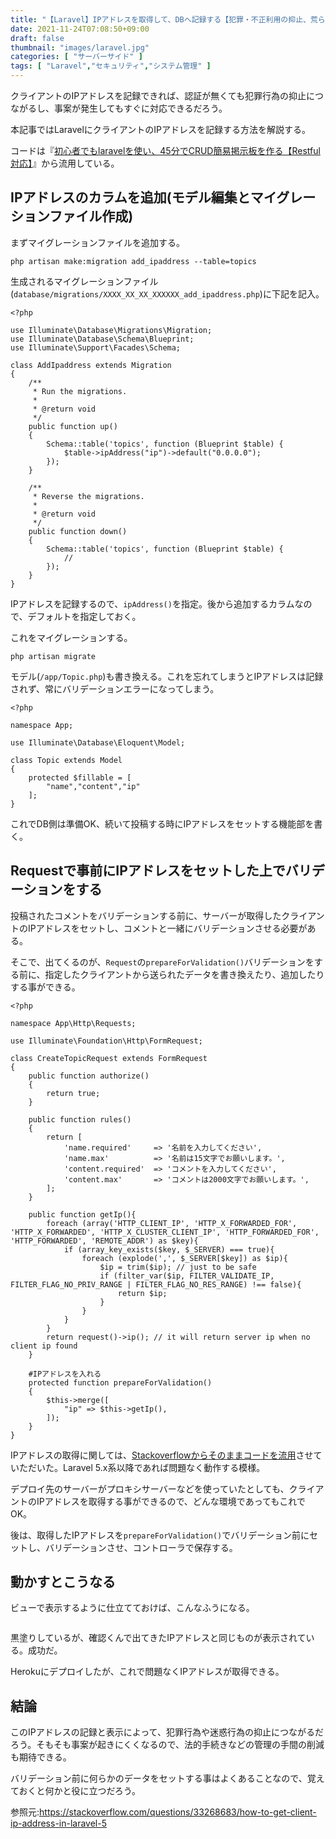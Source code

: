 ```yaml
---
title: "【Laravel】IPアドレスを取得して、DBへ記録する【犯罪・不正利用の抑止、荒らし対策などに】"
date: 2021-11-24T07:08:50+09:00
draft: false
thumbnail: "images/laravel.jpg"
categories: [ "サーバーサイド" ]
tags: [ "Laravel","セキュリティ","システム管理" ]
---
```


クライアントのIPアドレスを記録できれば、認証が無くても犯罪行為の抑止につながるし、事案が発生してもすぐに対応できるだろう。

本記事ではLaravelにクライアントのIPアドレスを記録する方法を解説する。

コードは『[初心者でもlaravelを使い、45分でCRUD簡易掲示板を作る【Restful対応】](/post/laravel-crud-restful/)』から流用している。

## IPアドレスのカラムを追加(モデル編集とマイグレーションファイル作成)

まずマイグレーションファイルを追加する。

    php artisan make:migration add_ipaddress --table=topics

生成されるマイグレーションファイル(`database/migrations/XXXX_XX_XX_XXXXXX_add_ipaddress.php`)に下記を記入。

    <?php
    
    use Illuminate\Database\Migrations\Migration;
    use Illuminate\Database\Schema\Blueprint;
    use Illuminate\Support\Facades\Schema;
    
    class AddIpaddress extends Migration
    {
        /**
         * Run the migrations.
         *
         * @return void
         */
        public function up()
        {
            Schema::table('topics', function (Blueprint $table) {
                $table->ipAddress("ip")->default("0.0.0.0");
            });
        }
    
        /**
         * Reverse the migrations.
         *
         * @return void
         */
        public function down()
        {
            Schema::table('topics', function (Blueprint $table) {
                //
            });
        }
    }

IPアドレスを記録するので、`ipAddress()`を指定。後から追加するカラムなので、デフォルトを指定しておく。

これをマイグレーションする。

    php artisan migrate 

モデル(`/app/Topic.php`)も書き換える。これを忘れてしまうとIPアドレスは記録されず、常にバリデーションエラーになってしまう。

    <?php
    
    namespace App;
    
    use Illuminate\Database\Eloquent\Model;
    
    class Topic extends Model
    {
        protected $fillable = [
            "name","content","ip"
        ];
    }

これでDB側は準備OK、続いて投稿する時にIPアドレスをセットする機能部を書く。

## Requestで事前にIPアドレスをセットした上でバリデーションをする

投稿されたコメントをバリデーションする前に、サーバーが取得したクライアントのIPアドレスをセットし、コメントと一緒にバリデーションさせる必要がある。

そこで、出てくるのが、`Request`の`prepareForValidation()`バリデーションをする前に、指定したクライアントから送られたデータを書き換えたり、追加したりする事ができる。

    <?php
    
    namespace App\Http\Requests;
    
    use Illuminate\Foundation\Http\FormRequest;
    
    class CreateTopicRequest extends FormRequest
    {
        public function authorize()
        {
            return true;
        }
    
        public function rules()
        {
            return [
                'name.required'     => '名前を入力してください',
                'name.max'          => '名前は15文字でお願いします。',
                'content.required'  => 'コメントを入力してください',
                'content.max'       => 'コメントは2000文字でお願いします。',
            ];
        }
    
        public function getIp(){
            foreach (array('HTTP_CLIENT_IP', 'HTTP_X_FORWARDED_FOR', 'HTTP_X_FORWARDED', 'HTTP_X_CLUSTER_CLIENT_IP', 'HTTP_FORWARDED_FOR', 'HTTP_FORWARDED', 'REMOTE_ADDR') as $key){
                if (array_key_exists($key, $_SERVER) === true){
                    foreach (explode(',', $_SERVER[$key]) as $ip){
                        $ip = trim($ip); // just to be safe
                        if (filter_var($ip, FILTER_VALIDATE_IP, FILTER_FLAG_NO_PRIV_RANGE | FILTER_FLAG_NO_RES_RANGE) !== false){
                            return $ip;
                        }
                    }
                }
            }
            return request()->ip(); // it will return server ip when no client ip found
        }
    
        #IPアドレスを入れる
        protected function prepareForValidation()
        {
            $this->merge([
                "ip" => $this->getIp(),
            ]);
        }
    }

IPアドレスの取得に関しては、[Stackoverflowからそのままコードを流用](https://stackoverflow.com/questions/33268683/how-to-get-client-ip-address-in-laravel-5)させていただいた。Laravel 5.x系以降であれば問題なく動作する模様。

デプロイ先のサーバーがプロキシサーバーなどを使っていたとしても、クライアントのIPアドレスを取得する事ができるので、どんな環境であってもこれでOK。

後は、取得したIPアドレスを`prepareForValidation()`でバリデーション前にセットし、バリデーションさせ、コントローラで保存する。

## 動かすとこうなる

ビューで表示するように仕立てておけば、こんなふうになる。

<div class="img-center"><img src="/images/Screenshot from 2021-11-25 11-52-08.png" alt=""></div>

黒塗りしているが、確認くんで出てきたIPアドレスと同じものが表示されている。成功だ。

Herokuにデプロイしたが、これで問題なくIPアドレスが取得できる。

## 結論

このIPアドレスの記録と表示によって、犯罪行為や迷惑行為の抑止につながるだろう。そもそも事案が起きにくくなるので、法的手続きなどの管理の手間の削減も期待できる。

バリデーション前に何らかのデータをセットする事はよくあることなので、覚えておくと何かと役に立つだろう。

参照元:https://stackoverflow.com/questions/33268683/how-to-get-client-ip-address-in-laravel-5

